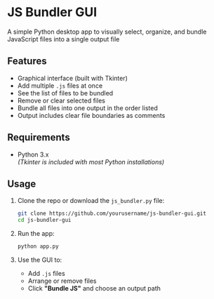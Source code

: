 # JS Bundler GUI

A simple Python desktop app to visually select, organize, and bundle JavaScript files into a single output file

## Features

- Graphical interface (built with Tkinter)
- Add multiple `.js` files at once
- See the list of files to be bundled
- Remove or clear selected files
- Bundle all files into one output in the order listed
- Output includes clear file boundaries as comments

## Requirements

- Python 3.x  
  *(Tkinter is included with most Python installations)*

## Usage

1. Clone the repo or download the `js_bundler.py` file:
    ```bash
    git clone https://github.com/yourusername/js-bundler-gui.git
    cd js-bundler-gui
    ```

2. Run the app:
    ```bash
    python app.py
    ```

3. Use the GUI to:
   - Add `.js` files
   - Arrange or remove files
   - Click **"Bundle JS"** and choose an output path